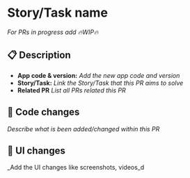 # Story/Task name
_For PRs in progress add :fire:WIP:fire:_

## :clipboard:  Description
*  **App code & version:** _Add the new app code and version_
* **Story/Task:** _Link the Story/Task that this PR aims to solve_
* **Related PR**  _List all PRs related this PR_

## :wrench: Code changes
_Describe what is been added/changed within this PR_

## :art: UI changes
_Add the UI changes like screenshots, videos_d